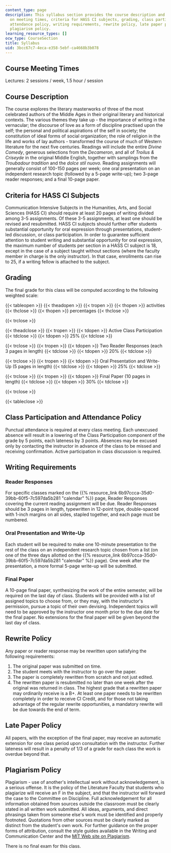 ```yaml
---
content_type: page
description: This syllabus section provides the course description and information
  on meeting times, criteria for HASS CI subjects, grading, class participation and
  attendance policy, writing requirements, rewrite policy, late paper policy, and
  plagiarism policy.
learning_resource_types: []
ocw_type: CourseSection
title: Syllabus
uid: 3bcc67c7-4eca-e358-5ebf-ca4668b3b078
---
```


Course Meeting Times
--------------------

Lectures: 2 sessions / week, 1.5 hour / session

Course Description
------------------

The course explores the literary masterworks of three of the most celebrated authors of the Middle Ages in their original literary and historical contexts. The various themes they take up - the importance of writing in the vernacular; the discourse of love as a form of discipline practised upon the self; the personal and political aspirations of the self in society; the constitution of ideal forms of social organization; the role of religion in the life and works of lay authors - transformed the course of much of Western literature for the next five centuries. Readings will include the entire _Divine Comedy_, generous selections from the _Decameron_, and all of _Troilus & Criseyde_ in the original Middle English, together with samplings from the _Troubadour tradition_ and the _dolce stil nuovo._ Reading assignments will generally consist of 100-150 pages per week; one oral presentation on an independent research topic (followed by a 5-page write-up); two 3-page reader responses; and a final 10-page paper.

Criteria for HASS CI Subjects
-----------------------------

Communication Intensive Subjects in the Humanities, Arts, and Social Sciences (HASS CI) should require at least 20 pages of writing divided among 3-5 assignments. Of these 3-5 assignments, at least one should be revised and resubmitted. HASS CI subjects should further offer students substantial opportunity for oral expression through presentations, student-led discussion, or class participation. In order to guarantee sufficient attention to student writing and substantial opportunity for oral expression, the maximum number of students per section in a HASS CI subject is 18, except in the case of a subject taught without sections (where the faculty member in charge is the only instructor). In that case, enrollments can rise to 25, if a writing fellow is attached to the subject.

Grading
-------

The final grade for this class will be computed according to the following weighted scale:

{{< tableopen >}}
{{< theadopen >}}
{{< tropen >}}
{{< thopen >}}
activities
{{< thclose >}}
{{< thopen >}}
percentages
{{< thclose >}}

{{< trclose >}}

{{< theadclose >}}
{{< tropen >}}
{{< tdopen >}}
Active Class Participation
{{< tdclose >}}
{{< tdopen >}}
25%
{{< tdclose >}}

{{< trclose >}}
{{< tropen >}}
{{< tdopen >}}
Two Reader Responses (each 3 pages in length)
{{< tdclose >}}
{{< tdopen >}}
20%
{{< tdclose >}}

{{< trclose >}}
{{< tropen >}}
{{< tdopen >}}
Oral Presentation and Write-Up (5 pages in length)
{{< tdclose >}}
{{< tdopen >}}
25%
{{< tdclose >}}

{{< trclose >}}
{{< tropen >}}
{{< tdopen >}}
Final Paper (10 pages in length)
{{< tdclose >}}
{{< tdopen >}}
30%
{{< tdclose >}}

{{< trclose >}}

{{< tableclose >}}

Class Participation and Attendance Policy
-----------------------------------------

Punctual attendance is required at every class meeting. Each unexcused absence will result in a lowering of the Class Participation component of the grade by 5 points, each lateness by 3 points. Absences may be excused only by contacting the instructor in advance of the class to be missed and receiving confirmation. Active participation in class discussion is required.

Writing Requirements
--------------------

### Reader Responses

For specific classes marked on the {{% resource_link 6b97ccca-35d0-39bb-60f5-7c597da5b281 "calendar" %}} page, Reader Responses covering the current reading assignment will be due. Reader Responses should be 3 pages in length, typewritten in 12-point type, double-spaced with 1-inch margins on all sides, stapled together, and each page must be numbered.

### Oral Presentation and Write-Up

Each student will be required to make one 10-minute presentation to the rest of the class on an independent research topic chosen from a list (on one of the three days allotted on the {{% resource_link 6b97ccca-35d0-39bb-60f5-7c597da5b281 "calendar" %}} page). One week after the presentation, a more formal 5-page write-up will be submitted.

### Final Paper

A 10-page final paper, synthesizing the work of the entire semester, will be required on the last day of class. Students will be provided with a list of assigned topics to choose from, or they may, with the instructor's permission, pursue a topic of their own devising. Independent topics will need to be approved by the instructor one month prior to the due date for the final paper. No extensions for the final paper will be given beyond the last day of class.

Rewrite Policy
--------------

Any paper or reader response may be rewritten upon satisfying the following requirements:

1.  The original paper was submitted on time.
2.  The student meets with the instructor to go over the paper.
3.  The paper is completely rewritten from scratch and not just edited.
4.  The rewritten paper is resubmitted no later than one week after the original was returned in class. The highest grade that a rewritten paper may ordinarily receive is a B+. At least one paper needs to be rewritten completely in order to receive CI Credit, and for those not taking advantage of the regular rewrite opportunities, a mandatory rewrite will be due towards the end of term.

Late Paper Policy
-----------------

All papers, with the exception of the final paper, may receive an automatic extension for one class period upon consultation with the instructor. Further lateness will result in a penalty of 1/3 of a grade for each class the work is overdue beyond that.

Plagiarism Policy
-----------------

Plagiarism - use of another's intellectual work without acknowledgement, is a serious offense. It is the policy of the Literature Faculty that students who plagiarize will receive an F in the subject, and that the instructor will forward the case to the Committee on Discipline. Full acknowledgement for all information obtained from sources outside the classroom must be clearly stated in all written work submitted. All ideas, arguments, and direct phrasings taken from someone else's work must be identified and properly footnoted. Quotations from other sources must be clearly marked as distinct from the student's own work. For further guidance on the proper forms of attribution, consult the style guides available in the Writing and Communication Center and the [MIT Web site on Plagiarism](http://cmsw.mit.edu/writing-and-communication-center/avoiding-plagiarism/).

There is no final exam for this class.